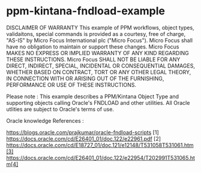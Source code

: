 # ppm-kintana-fndload-example

DISCLAIMER OF WARRANTY 
This example of PPM workflows, object types, validaitons, special commands is provided as a courtesy, free of charge, "AS-IS" by Micro Focus International plc ("Micro Focus"). Micro Focus shall have no obligation to maintain or support these changes. Micro Focus MAKES NO EXPRESS OR IMPLIED WARRANTY OF ANY KIND REGARDING THESE INSTRUCTIONS. Micro Focus SHALL NOT BE LIABLE FOR ANY DIRECT, INDIRECT, SPECIAL, INCIDENTAL OR CONSEQUENTIAL DAMAGES, WHETHER BASED ON CONTRACT, TORT OR ANY OTHER LEGAL THEORY, IN CONNECTION WITH OR ARISING OUT OF THE FURNISHING, PERFORMANCE OR USE OF THESE INSTRUCTIONS.

Please note : This example describes a PPM/Kintana Object Type and supporting objects calling Oracle's FNDLOAD and other utilities.   All Oracle utlities are subject to Oracle's terms of use.

Oracle knowledge References :

https://blogs.oracle.com/prajkumar/oracle-fndload-scripts [1]
https://docs.oracle.com/cd/E26401_01/doc.122/e22961.pdf [2]
https://docs.oracle.com/cd/E18727_01/doc.121/e12148/T531058T531061.htm[3]
https://docs.oracle.com/cd/E26401_01/doc.122/e22954/T202991T531065.htm[4]
